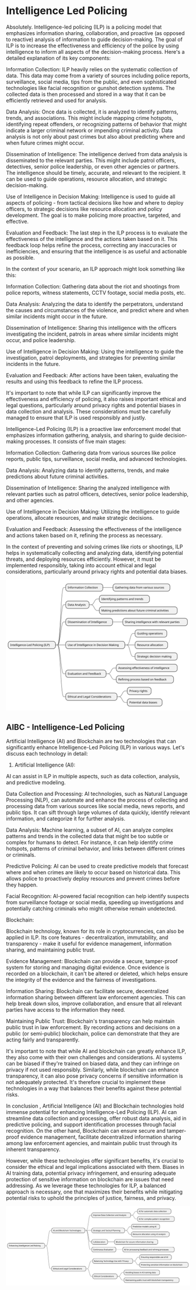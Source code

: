 # Intelligence Led Policing

Absolutely. Intelligence-led policing (ILP) is a policing model that emphasizes information sharing, collaboration, and proactive (as opposed to reactive) analysis of information to guide decision-making. The goal of ILP is to increase the effectiveness and efficiency of the police by using intelligence to inform all aspects of the decision-making process. Here's a detailed explanation of its key components:

Information Collection: ILP heavily relies on the systematic collection of data. This data may come from a variety of sources including police reports, surveillance, social media, tips from the public, and even sophisticated technologies like facial recognition or gunshot detection systems. The collected data is then processed and stored in a way that it can be efficiently retrieved and used for analysis.

Data Analysis: Once data is collected, it is analyzed to identify patterns, trends, and associations. This might include mapping crime hotspots, identifying repeat offenders, or recognizing patterns of behavior that might indicate a larger criminal network or impending criminal activity. Data analysis is not only about past crimes but also about predicting where and when future crimes might occur.

Dissemination of Intelligence: The intelligence derived from data analysis is disseminated to the relevant parties. This might include patrol officers, detectives, senior police leadership, or even other agencies or partners. The intelligence should be timely, accurate, and relevant to the recipient. It can be used to guide operations, resource allocation, and strategic decision-making.

Use of Intelligence in Decision Making: Intelligence is used to guide all aspects of policing - from tactical decisions like how and where to deploy officers, to strategic decisions like resource allocation and policy development. The goal is to make policing more proactive, targeted, and effective.

Evaluation and Feedback: The last step in the ILP process is to evaluate the effectiveness of the intelligence and the actions taken based on it. This feedback loop helps refine the process, correcting any inaccuracies or inefficiencies, and ensuring that the intelligence is as useful and actionable as possible.

In the context of your scenario, an ILP approach might look something like this:

Information Collection: Gathering data about the riot and shootings from police reports, witness statements, CCTV footage, social media posts, etc.

Data Analysis: Analyzing the data to identify the perpetrators, understand the causes and circumstances of the violence, and predict where and when similar incidents might occur in the future.

Dissemination of Intelligence: Sharing this intelligence with the officers investigating the incident, patrols in areas where similar incidents might occur, and police leadership.

Use of Intelligence in Decision Making: Using the intelligence to guide the investigation, patrol deployments, and strategies for preventing similar incidents in the future.

Evaluation and Feedback: After actions have been taken, evaluating the results and using this feedback to refine the ILP process.

It's important to note that while ILP can significantly improve the effectiveness and efficiency of policing, it also raises important ethical and legal questions, particularly around privacy rights and potential biases in data collection and analysis. These considerations must be carefully managed to ensure that ILP is used responsibly and justly.

Intelligence-Led Policing (ILP) is a proactive law enforcement model that emphasizes information gathering, analysis, and sharing to guide decision-making processes. It consists of five main stages:

Information Collection: Gathering data from various sources like police reports, public tips, surveillance, social media, and advanced technologies.

Data Analysis: Analyzing data to identify patterns, trends, and make predictions about future criminal activities.

Dissemination of Intelligence: Sharing the analyzed intelligence with relevant parties such as patrol officers, detectives, senior police leadership, and other agencies.

Use of Intelligence in Decision Making: Utilizing the intelligence to guide operations, allocate resources, and make strategic decisions.

Evaluation and Feedback: Assessing the effectiveness of the intelligence and actions taken based on it, refining the process as necessary.

In the context of preventing and solving crimes like riots or shootings, ILP helps in systematically collecting and analyzing data, identifying potential threats, and deploying resources efficiently. However, it must be implemented responsibly, taking into account ethical and legal considerations, particularly around privacy rights and potential data biases.

![Intelligence-Led Policing](Intelligence-Led-Policing.svg)

## AIBC - Intelligence-Led Policing

Artificial Intelligence (AI) and Blockchain are two technologies that can significantly enhance Intelligence-Led Policing (ILP) in various ways. Let's discuss each technology in detail:

1. Artificial Intelligence (AI):

AI can assist in ILP in multiple aspects, such as data collection, analysis, and predictive modeling.

Data Collection and Processing: AI technologies, such as Natural Language Processing (NLP), can automate and enhance the process of collecting and processing data from various sources like social media, news reports, and public tips. It can sift through large volumes of data quickly, identify relevant information, and categorize it for further analysis.

Data Analysis: Machine learning, a subset of AI, can analyze complex patterns and trends in the collected data that might be too subtle or complex for humans to detect. For instance, it can help identify crime hotspots, patterns of criminal behavior, and links between different crimes or criminals.

Predictive Policing: AI can be used to create predictive models that forecast where and when crimes are likely to occur based on historical data. This allows police to proactively deploy resources and prevent crimes before they happen.

Facial Recognition: AI-powered facial recognition can help identify suspects from surveillance footage or social media, speeding up investigations and potentially catching criminals who might otherwise remain undetected.

Blockchain:

Blockchain technology, known for its role in cryptocurrencies, can also be applied in ILP. Its core features - decentralization, immutability, and transparency - make it useful for evidence management, information sharing, and maintaining public trust.

Evidence Management: Blockchain can provide a secure, tamper-proof system for storing and managing digital evidence. Once evidence is recorded on a blockchain, it can't be altered or deleted, which helps ensure the integrity of the evidence and the fairness of investigations.

Information Sharing: Blockchain can facilitate secure, decentralized information sharing between different law enforcement agencies. This can help break down silos, improve collaboration, and ensure that all relevant parties have access to the information they need.

Maintaining Public Trust: Blockchain's transparency can help maintain public trust in law enforcement. By recording actions and decisions on a public (or semi-public) blockchain, police can demonstrate that they are acting fairly and transparently.

It's important to note that while AI and blockchain can greatly enhance ILP, they also come with their own challenges and considerations. AI systems can be biased if they're trained on biased data, and they can infringe on privacy if not used responsibly. Similarly, while blockchain can enhance transparency, it can also pose privacy concerns if sensitive information is not adequately protected. It's therefore crucial to implement these technologies in a way that balances their benefits against these potential risks.

In conclusion , Artificial Intelligence (AI) and Blockchain technologies hold immense potential for enhancing Intelligence-Led Policing (ILP). AI can streamline data collection and processing, offer robust data analysis, aid in predictive policing, and support identification processes through facial recognition. On the other hand, Blockchain can ensure secure and tamper-proof evidence management, facilitate decentralized information sharing among law enforcement agencies, and maintain public trust through its inherent transparency.

However, while these technologies offer significant benefits, it's crucial to consider the ethical and legal implications associated with them. Biases in AI training data, potential privacy infringement, and ensuring adequate protection of sensitive information on blockchain are issues that need addressing. As we leverage these technologies for ILP, a balanced approach is necessary, one that maximizes their benefits while mitigating potential risks to uphold the principles of justice, fairness, and privacy.

![AIBC - Intelligence-Led Policing](AIBC-Intelligence-Led-Policing.svg)
